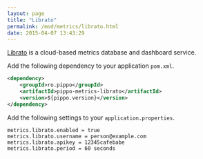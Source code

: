 ```yaml
---
layout: page
title: "Librato"
permalink: /mod/metrics/librato.html
date: 2015-04-07 13:43:29
---
```


[Librato](http://metrics.librato.com) is a cloud-based metrics database and dashboard service.

Add the following dependency to your application `pom.xml`.

```xml
<dependency>
    <groupId>ro.pippo</groupId>
    <artifactId>pippo-metrics-librato</artifactId>
    <version>${pippo.version}</version>
</dependency>
```

Add the following settings to your `application.properties`.

    metrics.librato.enabled = true
    metrics.librato.username = person@example.com
    metrics.librato.apikey = 12345cafebabe
    metrics.librato.period = 60 seconds

